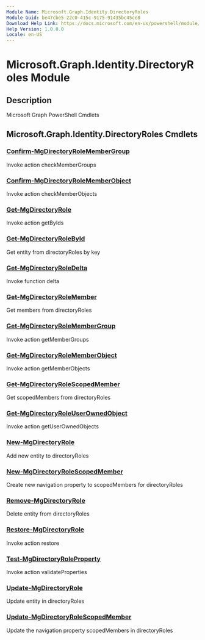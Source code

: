 ```yaml
---
Module Name: Microsoft.Graph.Identity.DirectoryRoles
Module Guid: be47cbe5-22c0-415c-9175-91435bc45ce8
Download Help Link: https://docs.microsoft.com/en-us/powershell/module/microsoft.graph.identity.directoryroles
Help Version: 1.0.0.0
Locale: en-US
---
```


# Microsoft.Graph.Identity.DirectoryRoles Module
## Description
Microsoft Graph PowerShell Cmdlets

## Microsoft.Graph.Identity.DirectoryRoles Cmdlets
### [Confirm-MgDirectoryRoleMemberGroup](Confirm-MgDirectoryRoleMemberGroup.md)
Invoke action checkMemberGroups

### [Confirm-MgDirectoryRoleMemberObject](Confirm-MgDirectoryRoleMemberObject.md)
Invoke action checkMemberObjects

### [Get-MgDirectoryRole](Get-MgDirectoryRole.md)
Invoke action getByIds

### [Get-MgDirectoryRoleById](Get-MgDirectoryRoleById.md)
Get entity from directoryRoles by key

### [Get-MgDirectoryRoleDelta](Get-MgDirectoryRoleDelta.md)
Invoke function delta

### [Get-MgDirectoryRoleMember](Get-MgDirectoryRoleMember.md)
Get members from directoryRoles

### [Get-MgDirectoryRoleMemberGroup](Get-MgDirectoryRoleMemberGroup.md)
Invoke action getMemberGroups

### [Get-MgDirectoryRoleMemberObject](Get-MgDirectoryRoleMemberObject.md)
Invoke action getMemberObjects

### [Get-MgDirectoryRoleScopedMember](Get-MgDirectoryRoleScopedMember.md)
Get scopedMembers from directoryRoles

### [Get-MgDirectoryRoleUserOwnedObject](Get-MgDirectoryRoleUserOwnedObject.md)
Invoke action getUserOwnedObjects

### [New-MgDirectoryRole](New-MgDirectoryRole.md)
Add new entity to directoryRoles

### [New-MgDirectoryRoleScopedMember](New-MgDirectoryRoleScopedMember.md)
Create new navigation property to scopedMembers for directoryRoles

### [Remove-MgDirectoryRole](Remove-MgDirectoryRole.md)
Delete entity from directoryRoles

### [Restore-MgDirectoryRole](Restore-MgDirectoryRole.md)
Invoke action restore

### [Test-MgDirectoryRoleProperty](Test-MgDirectoryRoleProperty.md)
Invoke action validateProperties

### [Update-MgDirectoryRole](Update-MgDirectoryRole.md)
Update entity in directoryRoles

### [Update-MgDirectoryRoleScopedMember](Update-MgDirectoryRoleScopedMember.md)
Update the navigation property scopedMembers in directoryRoles

